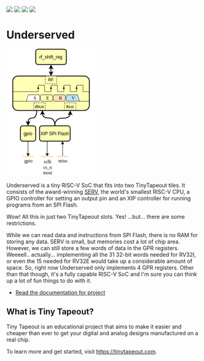 ![](../../workflows/gds/badge.svg) ![](../../workflows/docs/badge.svg) ![](../../workflows/test/badge.svg) ![](../../workflows/fpga/badge.svg)

# Underserved

![Block Diagram](docs/underserved.png)

Underserved is a tiny RISC-V SoC that fits into two TinyTapeout tiles. It consists of the award-winning [SERV](https://github.com/olofk/serv), the world's smallest RISC-V CPU, a GPIO controller for setting an output pin and an XIP controller for running programs from an SPI Flash.

Wow! All this in just two TinyTapeout slots. Yes! ...but... there are some restrictions.

While we can read data and instructions from SPI Flash, there is no RAM for storing any data. SERV is small, but memories cost a lot of chip area. However, we can still store a few words of data in the GPR registers. Weeeell.. actually... implementing all the 31 32-bit words needed for RV32I, or even the 15 needed for RV32E would take up a considerable amount of space. So, right now Underserved only implements 4 GPR registers. Other than that though, it's a fully capable RISC-V SoC and I'm sure you can think up a lot of fun things to do with it.

- [Read the documentation for project](docs/info.md)

## What is Tiny Tapeout?

Tiny Tapeout is an educational project that aims to make it easier and cheaper than ever to get your digital and analog designs manufactured on a real chip.

To learn more and get started, visit https://tinytapeout.com.
